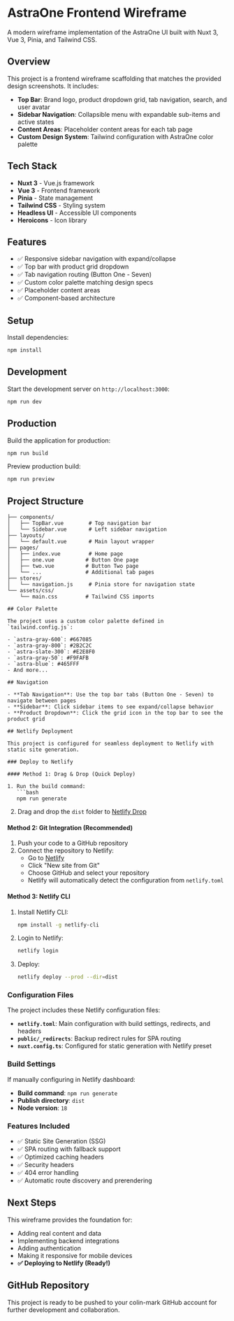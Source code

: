 # AstraOne Frontend Wireframe

A modern wireframe implementation of the AstraOne UI built with Nuxt 3, Vue 3, Pinia, and Tailwind CSS.

## Overview

This project is a frontend wireframe scaffolding that matches the provided design screenshots. It includes:

- **Top Bar**: Brand logo, product dropdown grid, tab navigation, search, and user avatar
- **Sidebar Navigation**: Collapsible menu with expandable sub-items and active states
- **Content Areas**: Placeholder content areas for each tab page
- **Custom Design System**: Tailwind configuration with AstraOne color palette

## Tech Stack

- **Nuxt 3** - Vue.js framework
- **Vue 3** - Frontend framework
- **Pinia** - State management
- **Tailwind CSS** - Styling system
- **Headless UI** - Accessible UI components
- **Heroicons** - Icon library

## Features

- ✅ Responsive sidebar navigation with expand/collapse
- ✅ Top bar with product grid dropdown
- ✅ Tab navigation routing (Button One - Seven)
- ✅ Custom color palette matching design specs
- ✅ Placeholder content areas
- ✅ Component-based architecture

## Setup

Install dependencies:

```bash
npm install
```

## Development

Start the development server on `http://localhost:3000`:

```bash
npm run dev
```

## Production

Build the application for production:

```bash
npm run build
```

Preview production build:

```bash
npm run preview
```

## Project Structure

```
├── components/
│   ├── TopBar.vue        # Top navigation bar
│   └── Sidebar.vue       # Left sidebar navigation
├── layouts/
│   └── default.vue       # Main layout wrapper
├── pages/
│   ├── index.vue         # Home page
│   ├── one.vue          # Button One page
│   ├── two.vue          # Button Two page
│   └── ...              # Additional tab pages
├── stores/
│   └── navigation.js     # Pinia store for navigation state
└── assets/css/
    └── main.css         # Tailwind CSS imports

## Color Palette

The project uses a custom color palette defined in `tailwind.config.js`:

- `astra-gray-600`: #667085
- `astra-gray-800`: #2B2C2C  
- `astra-slate-300`: #E2E8F0
- `astra-gray-50`: #F9FAFB
- `astra-blue`: #465FFF
- And more...

## Navigation

- **Tab Navigation**: Use the top bar tabs (Button One - Seven) to navigate between pages
- **Sidebar**: Click sidebar items to see expand/collapse behavior
- **Product Dropdown**: Click the grid icon in the top bar to see the product grid

## Netlify Deployment

This project is configured for seamless deployment to Netlify with static site generation.

### Deploy to Netlify

#### Method 1: Drag & Drop (Quick Deploy)

1. Run the build command:
   ```bash
   npm run generate
   ```

2. Drag and drop the `dist` folder to [Netlify Drop](https://app.netlify.com/drop)

#### Method 2: Git Integration (Recommended)

1. Push your code to a GitHub repository
2. Connect the repository to Netlify:
   - Go to [Netlify](https://app.netlify.com)
   - Click "New site from Git"
   - Choose GitHub and select your repository
   - Netlify will automatically detect the configuration from `netlify.toml`

#### Method 3: Netlify CLI

1. Install Netlify CLI:
   ```bash
   npm install -g netlify-cli
   ```

2. Login to Netlify:
   ```bash
   netlify login
   ```

3. Deploy:
   ```bash
   netlify deploy --prod --dir=dist
   ```

### Configuration Files

The project includes these Netlify configuration files:

- **`netlify.toml`**: Main configuration with build settings, redirects, and headers
- **`public/_redirects`**: Backup redirect rules for SPA routing
- **`nuxt.config.ts`**: Configured for static generation with Netlify preset

### Build Settings

If manually configuring in Netlify dashboard:
- **Build command**: `npm run generate`
- **Publish directory**: `dist`
- **Node version**: `18`

### Features Included

- ✅ Static Site Generation (SSG)
- ✅ SPA routing with fallback support
- ✅ Optimized caching headers
- ✅ Security headers
- ✅ 404 error handling
- ✅ Automatic route discovery and prerendering

## Next Steps

This wireframe provides the foundation for:
- Adding real content and data
- Implementing backend integrations
- Adding authentication
- Making it responsive for mobile devices
- **✅ Deploying to Netlify (Ready!)**

## GitHub Repository

This project is ready to be pushed to your colin-mark GitHub account for further development and collaboration.
